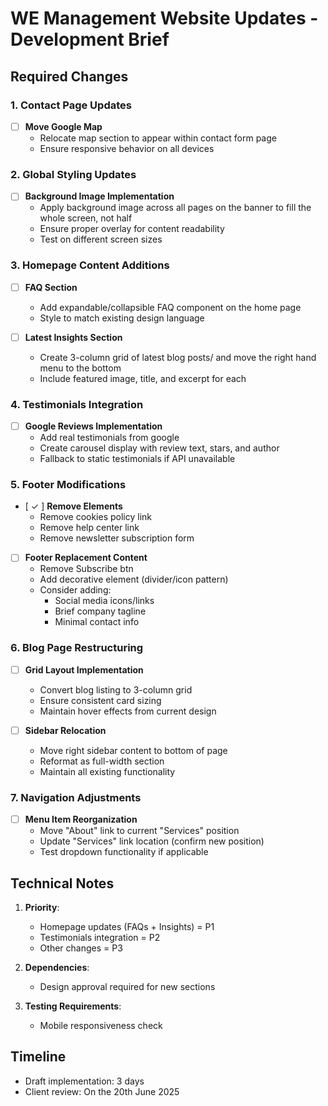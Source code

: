 # WE Management Website Updates - Development Brief

## Required Changes

### 1. Contact Page Updates
- [ ] **Move Google Map**  
  - Relocate map section to appear within contact form page
  - Ensure responsive behavior on all devices

### 2. Global Styling Updates
- [ ] **Background Image Implementation**  
  - Apply background image across all pages on the banner to fill the whole screen, not half
  - Ensure proper overlay for content readability
  - Test on different screen sizes

### 3. Homepage Content Additions
- [ ] **FAQ Section**  
  - Add expandable/collapsible FAQ component on the home page
  - Style to match existing design language

- [ ] **Latest Insights Section**  
  - Create 3-column grid of latest blog posts/ and move the right hand menu to the bottom
  - Include featured image, title, and excerpt for each

### 4. Testimonials Integration
- [ ] **Google Reviews Implementation**  
  - Add real testimonials from google
  - Create carousel display with review text, stars, and author
  - Fallback to static testimonials if API unavailable

### 5. Footer Modifications
- [ ✓ ] **Remove Elements**  
  - Remove cookies policy link
  - Remove help center link
  - Remove newsletter subscription form

- [ ] **Footer Replacement Content**
  - Remove Subscribe btn
  - Add decorative element (divider/icon pattern)
  - Consider adding:
    - Social media icons/links
    - Brief company tagline
    - Minimal contact info

### 6. Blog Page Restructuring
- [ ] **Grid Layout Implementation**  
  - Convert blog listing to 3-column grid
  - Ensure consistent card sizing
  - Maintain hover effects from current design

- [ ] **Sidebar Relocation**  
  - Move right sidebar content to bottom of page
  - Reformat as full-width section
  - Maintain all existing functionality

### 7. Navigation Adjustments
- [ ] **Menu Item Reorganization**  
  - Move "About" link to current "Services" position
  - Update "Services" link location (confirm new position)
  - Test dropdown functionality if applicable

## Technical Notes

1. **Priority**: 
   - Homepage updates (FAQs + Insights) = P1
   - Testimonials integration = P2
   - Other changes = P3

2. **Dependencies**:
   - Design approval required for new sections

3. **Testing Requirements**:
   - Mobile responsiveness check

## Timeline
- Draft implementation: 3 days
- Client review: On the 20th June 2025